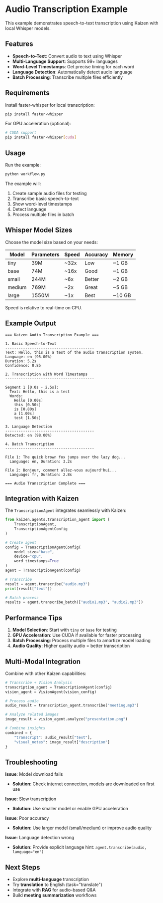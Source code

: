 # Audio Transcription Example

This example demonstrates speech-to-text transcription using Kaizen with local Whisper models.

## Features

- **Speech-to-Text**: Convert audio to text using Whisper
- **Multi-Language Support**: Supports 99+ languages
- **Word-Level Timestamps**: Get precise timing for each word
- **Language Detection**: Automatically detect audio language
- **Batch Processing**: Transcribe multiple files efficiently

## Requirements

Install faster-whisper for local transcription:

```bash
pip install faster-whisper
```

For GPU acceleration (optional):

```bash
# CUDA support
pip install faster-whisper[cuda]
```

## Usage

Run the example:

```bash
python workflow.py
```

The example will:
1. Create sample audio files for testing
2. Transcribe basic speech-to-text
3. Show word-level timestamps
4. Detect language
5. Process multiple files in batch

## Whisper Model Sizes

Choose the model size based on your needs:

| Model  | Parameters | Speed    | Accuracy | Memory  |
|--------|-----------|----------|----------|---------|
| tiny   | 39M       | ~32x     | Low      | ~1 GB   |
| base   | 74M       | ~16x     | Good     | ~1 GB   |
| small  | 244M      | ~6x      | Better   | ~2 GB   |
| medium | 769M      | ~2x      | Great    | ~5 GB   |
| large  | 1550M     | ~1x      | Best     | ~10 GB  |

Speed is relative to real-time on CPU.

## Example Output

```
=== Kaizen Audio Transcription Example ===

1. Basic Speech-to-Text
----------------------------------------
Text: Hello, this is a test of the audio transcription system.
Language: en (95.00%)
Duration: 5.2s
Confidence: 0.85

2. Transcription with Word Timestamps
----------------------------------------

Segment 1 [0.0s - 2.5s]:
  Text: Hello, this is a test
  Words:
    Hello [0.00s]
    this [0.50s]
    is [0.80s]
    a [1.00s]
    test [1.50s]

3. Language Detection
----------------------------------------
Detected: en (98.00%)

4. Batch Transcription
----------------------------------------

File 1: The quick brown fox jumps over the lazy dog...
  Language: en, Duration: 3.2s

File 2: Bonjour, comment allez-vous aujourd'hui...
  Language: fr, Duration: 2.8s

=== Audio Transcription Complete ===
```

## Integration with Kaizen

The `TranscriptionAgent` integrates seamlessly with Kaizen:

```python
from kaizen.agents.transcription_agent import (
    TranscriptionAgent,
    TranscriptionAgentConfig
)

# Create agent
config = TranscriptionAgentConfig(
    model_size="base",
    device="cpu",
    word_timestamps=True
)
agent = TranscriptionAgent(config)

# Transcribe
result = agent.transcribe("audio.mp3")
print(result["text"])

# Batch process
results = agent.transcribe_batch(["audio1.mp3", "audio2.mp3"])
```

## Performance Tips

1. **Model Selection**: Start with `tiny` or `base` for testing
2. **GPU Acceleration**: Use CUDA if available for faster processing
3. **Batch Processing**: Process multiple files to amortize model loading
4. **Audio Quality**: Higher quality audio = better transcription

## Multi-Modal Integration

Combine with other Kaizen capabilities:

```python
# Transcribe + Vision Analysis
transcription_agent = TranscriptionAgent(config)
vision_agent = VisionAgent(vision_config)

# Process audio
audio_result = transcription_agent.transcribe("meeting.mp3")

# Analyze related images
image_result = vision_agent.analyze("presentation.png")

# Combine insights
combined = {
    "transcript": audio_result["text"],
    "visual_notes": image_result["description"]
}
```

## Troubleshooting

**Issue**: Model download fails
- **Solution**: Check internet connection, models are downloaded on first use

**Issue**: Slow transcription
- **Solution**: Use smaller model or enable GPU acceleration

**Issue**: Poor accuracy
- **Solution**: Use larger model (small/medium) or improve audio quality

**Issue**: Language detection wrong
- **Solution**: Provide explicit language hint: `agent.transcribe(audio, language="en")`

## Next Steps

- Explore **multi-language** transcription
- Try **translation** to English (task="translate")
- Integrate with **RAG** for audio-based Q&A
- Build **meeting summarization** workflows
